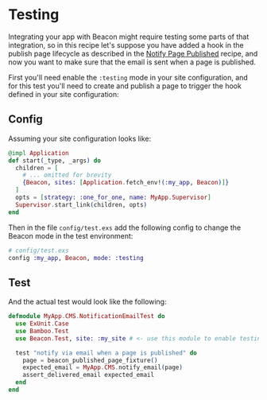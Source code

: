 # Testing

Integrating your app with Beacon might require testing some parts of that integration,
so in this recipe let's suppose you have added a hook in the publish page lifecycle as described in the [Notify Page Published](notify-page-published.md) recipe,
and now you want to make sure that the email is sent when a page is published.

First you'll need enable the `:testing` mode in your site configuration,
and for this test you'll need to create and publish a page to trigger the hook defined in your site configuration:

## Config

Assuming your site configuration looks like:

```elixir
@impl Application
def start(_type, _args) do
  children = [
    # ... omitted for brevity
    {Beacon, sites: [Application.fetch_env!(:my_app, Beacon)]}
  ]
  opts = [strategy: :one_for_one, name: MyApp.Supervisor]
  Supervisor.start_link(children, opts)
end
```

Then in the file `config/test.exs` add the following config to change the Beacon mode in the test environment:

```elixir
# config/test.exs
config :my_app, Beacon, mode: :testing
```

## Test

And the actual test would look like the following:

```elixir
defmodule MyApp.CMS.NotificationEmailTest do
  use ExUnit.Case
  use Bamboo.Test
  use Beacon.Test, site: :my_site # <- use this module to enable testing utilities

  test "notify via email when a page is published" do
    page = beacon_published_page_fixture()
    expected_email = MyApp.CMS.notify_email(page)
    assert_delivered_email expected_email
  end
end
````